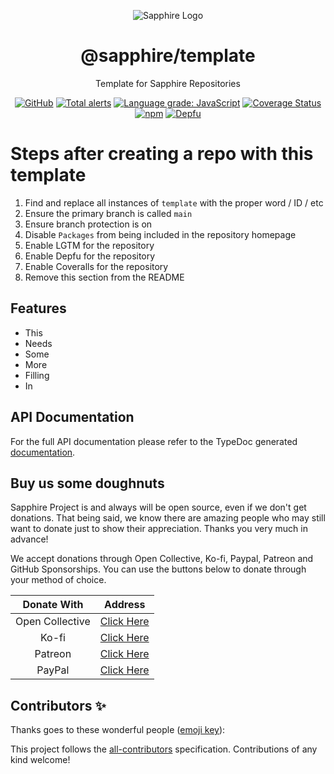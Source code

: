 <div align="center">

![Sapphire Logo](https://cdn.skyra.pw/gh-assets/sapphire.png)

# @sapphire/template

Template for Sapphire Repositories</h4>

[![GitHub](https://img.shields.io/github/license/sapphire-project/template)](https://github.com/sapphire-project/template/blob/main/LICENSE.md)
[![Total alerts](https://img.shields.io/lgtm/alerts/g/sapphire-project/template.svg?logo=lgtm&logoWidth=18)](https://lgtm.com/projects/g/sapphire-project/template/alerts/)
[![Language grade: JavaScript](https://img.shields.io/lgtm/grade/javascript/g/sapphire-project/template.svg?logo=lgtm&logoWidth=18)](https://lgtm.com/projects/g/sapphire-project/template/context:javascript)
[![Coverage Status](https://coveralls.io/repos/github/sapphire-project/template/badge.svg?branch=main)](https://coveralls.io/github/sapphire-project/template?branch=main)
[![npm](https://img.shields.io/npm/v/@sapphire/template?color=crimson&logo=npm&style=flat-square)](https://www.npmjs.com/package/@sapphire/template)
[![Depfu](https://badges.depfu.com/badges/template/count.svg)](https://depfu.com/github/sapphire-project/template?project_id=template)

</div>

# Steps after creating a repo with this template

1. Find and replace all instances of `template` with the proper word / ID / etc
2. Ensure the primary branch is called `main`
3. Ensure branch protection is on
4. Disable `Packages` from being included in the repository homepage
5. Enable LGTM for the repository
6. Enable Depfu for the repository
7. Enable Coveralls for the repository
8. Remove this section from the README

## Features

-   This
-   Needs
-   Some
-   More
-   Filling
-   In

## API Documentation

For the full API documentation please refer to the TypeDoc generated [documentation](https://sapphire-project.github.io/template).

## Buy us some doughnuts

Sapphire Project is and always will be open source, even if we don't get donations. That being said, we know there are amazing people who may still want to donate just to show their appreciation. Thanks you very much in advance!

We accept donations through Open Collective, Ko-fi, Paypal, Patreon and GitHub Sponsorships. You can use the buttons below to donate through your method of choice.

|   Donate With   |                                             Address                                              |
| :-------------: | :----------------------------------------------------------------------------------------------: |
| Open Collective |                    [Click Here](https://opencollective.com/sapphire-project)                     |
|      Ko-fi      |                         [Click Here](https://ko-fi.com/sapphireproject)                          |
|     Patreon     |                      [Click Here](https://www.patreon.com/sapphire_project)                      |
|     PayPal      | [Click Here](https://www.paypal.com/cgi-bin/webscr?cmd=_s-xclick&hosted_button_id=SP738BQTQQYZY) |

## Contributors ✨

Thanks goes to these wonderful people ([emoji key](https://allcontributors.org/docs/en/emoji-key)):

<!-- ALL-CONTRIBUTORS-LIST:START - Do not remove or modify this section -->
<!-- prettier-ignore-start -->
<!-- markdownlint-disable -->
<!-- markdownlint-enable -->
<!-- prettier-ignore-end -->

<!-- ALL-CONTRIBUTORS-LIST:END -->

This project follows the [all-contributors](https://github.com/all-contributors/all-contributors) specification. Contributions of any kind welcome!
